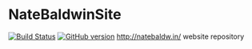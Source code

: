 # NateBaldwinSite
[![Build Status](https://travis-ci.org/NateBaldwinDesign/NateBaldwinSite.svg?branch=starkers)](https://travis-ci.org/NateBaldwinDesign/NateBaldwinSite)
[![GitHub version](https://badge.fury.io/gh/natebaldwindesign%2Fnatebaldwinsite.svg)](https://badge.fury.io/gh/natebaldwindesign%2Fnatebaldwinsite)
http://natebaldw.in/ website repository
